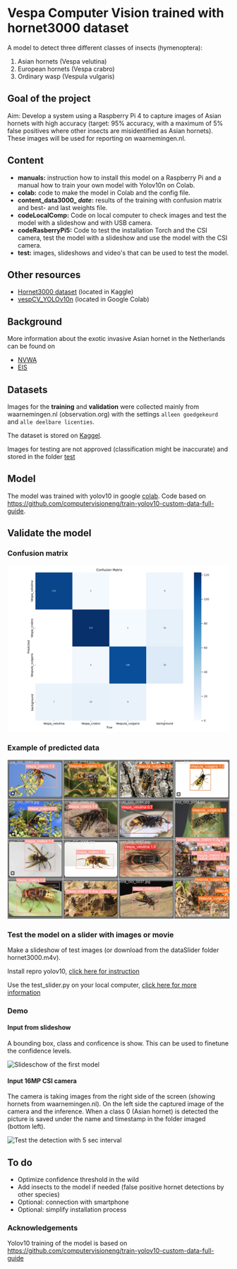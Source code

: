 # Vespa Computer Vision trained with hornet3000 dataset
A model to detect three different classes of insects (hymenoptera): 
1. Asian hornets (Vespa velutina)
2. European hornets (Vespa crabro)
3. Ordinary wasp (Vespula vulgaris)

## Goal of the project
Aim: Develop a system using a Raspberry Pi 4 to capture images of Asian hornets with high accuracy (target: 95% accuracy, with a maximum of 5% false positives where other insects are misidentified as Asian hornets). These images will be used for reporting on waarnemingen.nl.

## Content
- **manuals:** instruction how to install this model on a Raspberry Pi and a manual how to train your own model with Yolov10n on Colab.
- **colab:** code to make the model in Colab and the config file.
- **content_data3000_ _date_:** results of the training with confusion matrix and best- and last weights file.
- **codeLocalComp:** Code on local computer to check images and test the model with a slideshow and with USB camera.
- **codeRasberryPi5:** Code to test the installation Torch and the CSI camera, test the model with a slideshow and use the model with the CSI camera.
- **test:** images, slideshows and video's that can be used to test the model.

## Other resources
- [Hornet3000 dataset](https://www.kaggle.com/datasets/marcoryvandijk/vespa-velutina-v-crabro-vespulina-vulgaris) (located in Kaggle)
- [vespCV_YOLOv10n](https://colab.research.google.com/drive/1ZYySGP85AOX187GFbzVVCnE-DFEFDOyT) (located in Google Colab)

## Background
More information about the exotic invasive Asian hornet in the Netherlands can be found on 
- [NVWA](https://www.nvwa.nl/onderwerpen/aziatische-hoornaar)
- [EIS](https://www.eis-nederland.nl/DesktopModules/Bring2mind/DMX/API/Entries/Download?command=core%5Fdownload&entryid=1012&language=nl%2DNL&PortalId=4&TabId=563)

## Datasets
Images for the **training** and **validation** were collected mainly from waarnemingen.nl (observation.org) with the settings `alleen goedgekeurd` and `alle deelbare licenties`. 

The dataset is stored on [Kaggel](https://www.kaggle.com/datasets/marcoryvandijk/vespa-velutina-v-crabro-vespulina-vulgaris).

Images for testing are not approved (classification might be inaccurate) and stored in the folder [test](https://github.com/vespCV/hornet3000/tree/main/test)

## Model
The model was trained with yolov10 in google [colab](https://github.com/vespCV/hornet3000/tree/main/colab "colab"). Code based on https://github.com/computervisioneng/train-yolov10-custom-data-full-guide.

## Validate the model
### Confusion matrix
![confusionmatrix](https://github.com/vespCV/hornet3000/blob/main/content_data3000_24-09-20/content/runs/detect/train/confusion_matrix.png)
### Example of predicted data
![predicteddata](https://github.com/vespCV/hornet3000/blob/main/content_data3000_24-09-20/content/runs/detect/train/val_batch1_pred.jpg)
### Test the model on a slider with images or movie
Make a slideshow of test images (or download from the dataSlider folder hornet3000.m4v). 

Install repro yolov10, [click here for instruction](https://youtu.be/PfQwNe0P-G4?t=1886)

Use the test_slider.py on your local computer, [click here for more information](https://youtu.be/PfQwNe0P-G4?t=2640)

### Demo 
#### Input from slideshow
A bounding box, class and conficence is show. This can be used to finetune the confidence levels.

![Slideschow of the first model](https://github.com/vespCV/hornet3000/blob/main/test_hornet3000_24-09-21.gif)

#### Input 16MP CSI camera
The camera is taking images from the right side of the screen (showing hornets from waarnemingen.nl). On the left side the captured image of the camera and the inference. When a class 0 (Asian hornet) is detected the picture is saved under the name and timestamp in the folder imaged (bottom left).

![Test the detection with 5 sec interval](https://github.com/vespCV/hornet3000/blob/main/testIntervalCSIcamImagesRpi_24-09-23.gif)

## To do
- Optimize confidence threshold in the wild
- Add insects to the model if needed (false positive hornet detections by other species)
- Optional: connection with smartphone
- Optional: simplify installation process 

### Acknowledgements
Yolov10 training of the model is based on https://github.com/computervisioneng/train-yolov10-custom-data-full-guide
